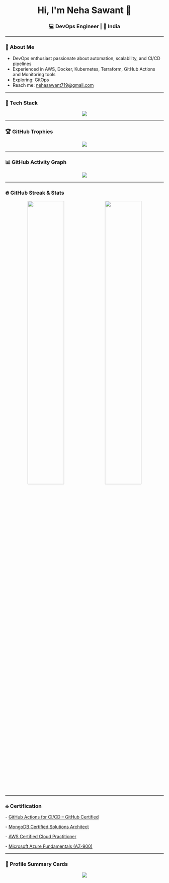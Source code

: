 
<h1 align="center">Hi, I'm Neha Sawant 👋</h1>
<h3 align="center">💻 DevOps Engineer | 📍 India</h3>


---

### 🧠 About Me

- DevOps enthusiast passionate about automation, scalability, and CI/CD pipelines
- Experienced in AWS, Docker, Kubernetes, Terraform, GitHub Actions and Monitoring tools
- Exploring: GitOps
- Reach me: nehasawant719@gmail.com 

---

### 🧰 Tech Stack

<p align="center">
  <a href="https://skillicons.dev">
    <img src="https://skillicons.dev/icons?i=kubernetes,docker,github,git,jenkins,linux,grafana,prometheus,vscode,mongodb,js" />
  </a>
</p>

---

### 🏆 GitHub Trophies

<p align="center">
  <img src="https://github-profile-trophy.vercel.app/?username=neha-sawant7&theme=radical&no-frame=true&margin-w=10" />
</p>

---

### 📊 GitHub Activity Graph

<p align="center">
  <img src="https://github-readme-activity-graph.vercel.app/graph?username=neha-sawant7&theme=react-dark&hide_border=true" />
</p>

---

### 🔥 GitHub Streak & Stats

<p align="center">
  <img src="https://github-readme-streak-stats.herokuapp.com/?user=neha-sawant7&theme=github-dark-blue&hide_border=true" width="48%" />
  <img src="https://github-readme-stats.vercel.app/api?username=neha-sawant7&show_icons=true&theme=radical&hide_border=true" width="48%" />
</p>

---

### 🔝 Certification
<p align="justify">
  - <a href="https://www.credly.com/badges/40838151-c2fa-4ab0-96b8-3ed4b1ae9c84/public_url" target="_blank">GitHub Actions for CI/CD – GitHub Certified</a>  
</p>
<p align="justify">
  - <a href="https://www.credly.com/badges/530ad91b-525b-42a8-945a-2cf2e64fc6ec/public_url" target="_blank">MongoDB Certified Solutions Architect</a>  
</p>
<p align="justify">
  - <a href="https://www.credly.com/badges/12e8af39-820c-4de9-8f7a-5ad993e21d7b/public_url" target="_blank">AWS Certified Cloud Practitioner</a>  
</p>
<p align="justify">
  - <a href="https://learn.microsoft.com/en-us/users/nehasawant-1028/credentials/69e6d390d11122dc?ref=https%3A%2F%2Fwww.overleaf.com%2F" target="_blank">Microsoft Azure Fundamentals (AZ-900)</a>  
</p>

---

### 🧾 Profile Summary Cards

<p align="center">
  <img src="https://github-profile-summary-cards.vercel.app/api/cards/profile-details?username=neha-sawant7&theme=radical" />
</p>

